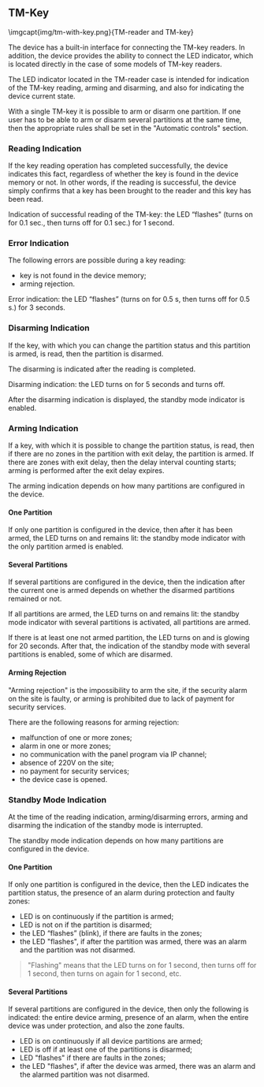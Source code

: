 
## TM-Key

\imgcapt{img/tm-with-key.png}{TM-reader and TM-key}

The device has a built-in interface for connecting the TM-key readers. In addition, the device provides the ability to connect the LED indicator, which is located directly in the case of some models of TM-key readers.

The LED indicator located in the TM-reader case is intended for indication of the TM-key reading, arming and disarming, and also for indicating the device current state.

With a single TM-key it is possible to arm or disarm one partition. If one user has to be able to arm or disarm several partitions at the same time, then the appropriate rules shall be set in the "Automatic controls" section. 

### Reading Indication

If the key reading operation has completed successfully, the device indicates this fact, regardless of whether the key is found in the device memory or not. In other words, if the reading is successful, the device simply confirms that a key has been brought to the reader and this key has been read.

Indication of successful reading of the TM-key: the LED “flashes" (turns on for 0.1 sec., then turns off for 0.1 sec.) for 1 second.

### Error Indication

The following errors are possible during a key reading:

* key is not found in the device memory;
* arming rejection.

Error indication: the LED “flashes” (turns on for 0.5 s, then turns off for 0.5 s.) for 3 seconds.

### Disarming Indication

If the key, with which you can change the partition status and this partition is armed, is read, then the partition is disarmed.

The disarming is indicated after the reading is completed.

Disarming indication: the LED turns on for 5 seconds and turns off.

After the disarming indication is displayed, the standby mode indicator is enabled.

### Arming Indication

If a key, with which it is possible to change the partition status, is read, then if there are no zones in the partition with exit delay, the partition is armed. If there are zones with exit delay, then the delay interval counting starts; arming is performed after the exit delay expires.

The arming indication depends on how many partitions are configured in the device.

#### One Partition

If only one partition is configured in the device, then after it has been armed, the LED turns on and remains lit: the standby mode indicator with the only partition armed is enabled.

#### Several Partitions

If several partitions are configured in the device, then the indication after the current one is armed depends on whether the disarmed partitions remained or not.

If all partitions are armed, the LED turns on and remains lit: the standby mode indicator with several partitions is activated, all partitions are armed.

If there is at least one not armed partition, the LED turns on and is glowing for 20 seconds. After that, the indication of the standby mode with several partitions is enabled, some of which are disarmed.

#### Arming Rejection

"Arming rejection" is the impossibility to arm the site, if the security alarm on the site is faulty, or arming is prohibited due to lack of payment for security services.

There are the following reasons for arming rejection:

* malfunction of one or more zones;
* alarm in one or more zones;
* no communication with the panel program via IP channel;
* absence of 220V on the site;
* no payment for security services;
* the device case is opened.

### Standby Mode Indication

At the time of the reading indication, arming/disarming errors, arming and disarming the indication of the standby mode 
is interrupted.

The standby mode indication depends on how many partitions are configured in the device.

#### One Partition

If only one partition is configured in the device, then the LED indicates the partition status, the presence of an alarm during protection and faulty zones:

* LED is on continuously if the partition is armed;
* LED is not on if the partition is disarmed;
* the LED “flashes” (blink), if there are faults in the zones;
* the LED "flashes", if after the partition was armed, there was an alarm and the partition was not disarmed.

> "Flashing" means that the LED turns on for 1 second, then turns off for 1 second, then turns on again for 1 second, etc.

#### Several Partitions

If several partitions are configured in the device, then only the following is indicated: the entire device arming, presence of an alarm, when the entire device was under protection, and also the zone faults.

* LED is on continuously if all device partitions are armed;
* LED is off if at least one of the partitions is disarmed;
* LED "flashes" if there are faults in the zones;
* the LED "flashes", if after the device was armed, there was an alarm and the alarmed partition was not disarmed.
